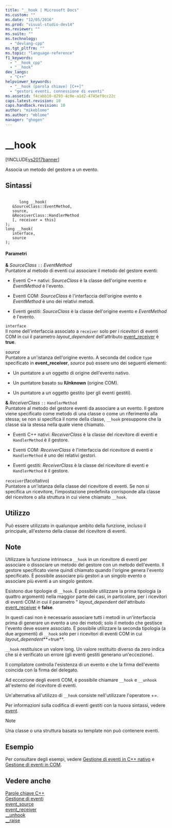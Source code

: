 ```yaml
---
title: "__hook | Microsoft Docs"
ms.custom: ""
ms.date: "12/05/2016"
ms.prod: "visual-studio-dev14"
ms.reviewer: ""
ms.suite: ""
ms.technology: 
  - "devlang-cpp"
ms.tgt_pltfrm: ""
ms.topic: "language-reference"
f1_keywords: 
  - "__hook_cpp"
  - "__hook"
dev_langs: 
  - "C++"
helpviewer_keywords: 
  - "__hook (parola chiave) [C++]"
  - "gestori eventi, connessione di eventi"
ms.assetid: f4cabb10-d293-4c0e-a1d2-4745ef9cc22c
caps.latest.revision: 10
caps.handback.revision: 10
author: "mikeblome"
ms.author: "mblome"
manager: "ghogen"
---
```

# __hook
[!INCLUDE[vs2017banner](../assembler/inline/includes/vs2017banner.md)]

Associa un metodo del gestore a un evento.  
  
## Sintassi  
  
```  
  
      long __hook(  
   &SourceClass::EventMethod,  
   source,  
   &ReceiverClass::HandlerMethod  
   [, receiver = this]  
);  
long __hook(  
   interface,  
   source  
);  
```  
  
#### Parametri  
 **&** *SourceClass* `::` *EventMethod*  
 Puntatore al metodo di eventi cui associare il metodo del gestore eventi:  
  
-   Eventi C\+\+ nativi: *SourceClass* è la classe dell'origine evento e *EventMethod* è l'evento.  
  
-   Eventi COM: *SourceClass* è l'interfaccia dell'origine evento e *EventMethod* è uno dei relativi metodi.  
  
-   Eventi gestiti: *SourceClass* è la classe dell'origine evento e *EventMethod* è l'evento.  
  
 `interface`  
 Il nome dell'interfaccia associato a `receiver` solo per i ricevitori di eventi COM in cui il parametro *layout\_dependent* dell'attributo [event\_receiver](../windows/event-receiver.md) è **true**.  
  
 *source*  
 Puntatore a un'istanza dell'origine evento.  A seconda del codice `type` specificato in **event\_receiver**, *source* può essere uno dei seguenti elementi:  
  
-   Un puntatore a un oggetto di origine dell'evento nativo.  
  
-   Un puntatore basato su **IUnknown** \(origine COM\).  
  
-   Un puntatore a un oggetto gestito \(per gli eventi gestiti\).  
  
 **&** *ReceiverClass* `::` `HandlerMethod`  
 Puntatore al metodo del gestore eventi da associare a un evento.  Il gestore viene specificato come metodo di una classe o come un riferimento alla stessa; se non si specifica il nome della classe, `__hook` presuppone che la classe sia la stessa nella quale viene chiamato.  
  
-   Eventi C\+\+ nativi: *ReceiverClass* è la classe del ricevitore di eventi e `HandlerMethod` è il gestore.  
  
-   Eventi COM: *ReceiverClass* è l'interfaccia del ricevitore di eventi e `HandlerMethod` è uno dei relativi gestori.  
  
-   Eventi gestiti: *ReceiverClass* è la classe del ricevitore di eventi e `HandlerMethod` è il gestore.  
  
 `receiver`\(facoltativo\)  
 Puntatore a un'istanza della classe del ricevitore di eventi.  Se non si specifica un ricevitore, l'impostazione predefinita corrisponde alla classe del ricevitore o alla struttura in cui viene chiamato `__hook`.  
  
## Utilizzo  
 Può essere utilizzato in qualunque ambito della funzione, incluso il principale, all'esterno della classe del ricevitore di eventi.  
  
## Note  
 Utilizzare la funzione intrinseca `__hook` in un ricevitore di eventi per associare o dissociare un metodo del gestore con un metodo dell'evento.  Il gestore specificato viene quindi chiamato quando l'origine genera l'evento specificato.  È possibile associare più gestori a un singolo evento o associare più eventi a un singolo gestore.  
  
 Esistono due tipologie di `__hook`.  È possibile utilizzare la prima tipologia \(a quattro argomenti\) nella maggior parte dei casi, in particolare, per i ricevitori di eventi COM in cui il parametro " *layout\_dependent* dell'attributo [event\_receiver](../windows/event-receiver.md) è **false**.  
  
 In questi casi non è necessario associare tutti i metodi in un'interfaccia prima di generare un evento a uno dei metodi; solo il metodo che gestisce l'evento deve essere associato.  È possibile utilizzare la seconda tipologia \(a due argomenti\) di `__hook` solo per i ricevitori di eventi COM in cui *layout\_dependent***\=true**.  
  
 `__hook` restituisce un valore long.  Un valore restituito diverso da zero indica che si è verificato un errore \(gli eventi gestiti generano un'eccezione\).  
  
 Il compilatore controlla l'esistenza di un evento e che la firma dell'evento coincida con la firma del delegato.  
  
 Ad eccezione degli eventi COM, è possibile chiamare `__hook` e `__unhook` all'esterno del ricevitore di eventi.  
  
 Un'alternativa all'utilizzo di `__hook` consiste nell'utilizzare l'operatore \+\=.  
  
 Per informazioni sulla codifica di eventi gestiti con la nuova sintassi, vedere [event](../windows/event-cpp-component-extensions.md).  
  
> [!NOTE]
>  Una classe o una struttura basata su template non può contenere eventi.  
  
## Esempio  
 Per consultare degli esempi, vedere [Gestione di eventi in C\+\+ nativo](../cpp/event-handling-in-native-cpp.md) e [Gestione di eventi in COM](../cpp/event-handling-in-com.md).  
  
## Vedere anche  
 [Parole chiave C\+\+](../cpp/keywords-cpp.md)   
 [Gestione di eventi](../cpp/event-handling.md)   
 [event\_source](../windows/event-source.md)   
 [event\_receiver](../windows/event-receiver.md)   
 [\_\_unhook](../cpp/unhook.md)   
 [\_\_raise](../cpp/raise.md)